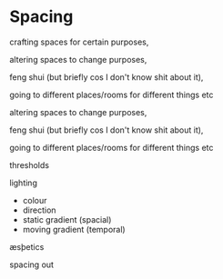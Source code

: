 # Spacing

crafting spaces for certain purposes,&#x20;

altering spaces to change purposes,&#x20;

feng shui (but briefly cos I don't know shit about it),&#x20;

going to different places/rooms for different things etc

altering spaces to change purposes,&#x20;

feng shui (but briefly cos I don't know shit about it),&#x20;

going to different places/rooms for different things etc



thresholds&#x20;



lighting&#x20;

* colour
* direction
* static gradient (spacial)&#x20;
* moving gradient (temporal)



æsþetics



spacing out
